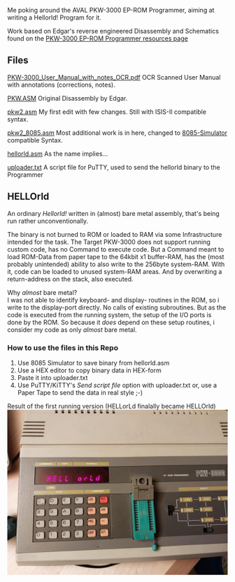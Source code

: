 Me poking around the AVAL PKW-3000 EP-ROM Programmer, aiming at writing a Hellorld! Program for it.

Work based on Edgar's reverse engineered Disassembly and Schematics found on the [PKW-3000 EP-ROM Programmer resources page](http://matthieu.benoit.free.fr/PKW-3000_E-PROM_programmer_resources.htm)


## Files
[PKW-3000_User_Manual_with_notes_OCR.pdf](https://github.com/sirtet/pkw-3000/blob/main/PKW-3000_User_Manual_with_notes_OCR.pdf "PKW-3000_User_Manual_with_notes_OCR.pdf")
OCR Scanned User Manual with annotations (corrections, notes).

[PKW.ASM](https://github.com/sirtet/pkw-3000/blob/main/PKW.ASM "PKW.ASM")
Original Disassembly by Edgar.

[pkw2.asm](https://github.com/sirtet/pkw-3000/blob/main/pkw2.asm "pkw2.asm")
My first edit with few changes. Still with ISIS-II compatible syntax.

[pkw2_8085.asm](https://github.com/sirtet/pkw-3000/blob/main/pkw2_8085.asm "pkw2_8085.asm")
Most additional work is in here, changed to [8085-Simulator](https://github.com/ForNextSoftwareDevelopment/8085) compatible Syntax.

[hellorld.asm](https://github.com/sirtet/pkw-3000/blob/main/hellorld.asm "hellorld.asm")
As the name implies...

[uploader.txt](https://github.com/sirtet/pkw-3000/blob/main/uploader.txt "uploader.txt")
A script file for PuTTY, used to send the hellorld binary to the Programmer

## HELLOrld
An ordinary _Hellorld!_ written in (almost) bare metal assembly, that's being run rather unconventionally.

The binary is not burned to ROM or loaded to RAM via some Infrastructure intended for the task.
The Target PKW-3000 does not support running custom code, has no Command to execute code.
But a Command meant to load ROM-Data from paper tape to the 64kbit x1 buffer-RAM,
has the (most probably unintended) ability to also write to the 256byte system-RAM. 
With it, code can be loaded to unused system-RAM areas. And by overwriting a return-address on the stack, also executed.

Why _almost_ bare metal?  
I was not able to identify keyboard- and display- routines in the ROM, so i write to the display-port directly.
No calls of existing subroutines. But as the code is executed from the running system, the setup of the I/O ports is done by the ROM. 
So because it _does_ depend on these setup routines, i consider my code as only _almost_ bare metal.

### How to use the files in this Repo
1. Use 8085 Simulator to save binary from hellorld.asm
2. Use a HEX editor to copy binary data in HEX-form
3. Paste it into uploader.txt
4. Use PuTTY/KiTTY's *Send script file* option with uploader.txt
  or, use a Paper Tape to send the data in real style ;-)

Result of the first running version (HELLorLd finalally became HELLOrld)
![hellorld-on-PKW-3000](https://raw.githubusercontent.com/sirtet/pkw-3000/refs/heads/main/hellorld-on-PKW-3000.jpg)
